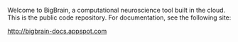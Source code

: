 Welcome to BigBrain, a computational neuroscience tool built in the cloud.  This is the public code repository. For documentation, see the following site:

http://bigbrain-docs.appspot.com